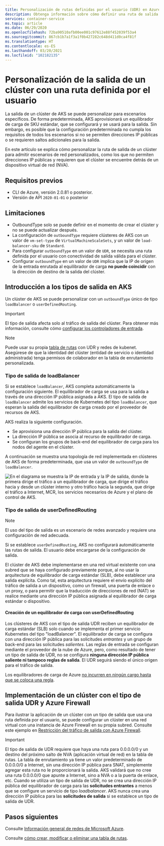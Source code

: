 ```yaml
---
title: Personalización de rutas definidas por el usuario (UDR) en Azure Kubernetes Service (AKS)
description: Obtenga información sobre cómo definir una ruta de salida personalizada en Azure Kubernetes Service (AKS)
services: container-service
ms.topic: article
ms.date: 06/29/2020
ms.openlocfilehash: 72ba90510afb00ee001c97612e88f452039f53a4
ms.sourcegitcommit: 867cb1b7a1f3a1f0b427282c648d411d0ca4f81f
ms.translationtype: HT
ms.contentlocale: es-ES
ms.lasthandoff: 03/20/2021
ms.locfileid: "102182135"
---
```

# <a name="customize-cluster-egress-with-a-user-defined-route"></a>Personalización de la salida de un clúster con una ruta definida por el usuario

La salida de un clúster de AKS se puede personalizar para escenarios específicos. De forma predeterminada, AKS aprovisionará un equilibrador de carga de SKU estándar, que se configurará y se usará para la salida. Sin embargo, es posible que la configuración predeterminada no cumpla los requisitos de todos los escenarios si no se permiten direcciones IP públicas o se requieren saltos adicionales para la salida.

En este artículo se explica cómo personalizar la ruta de salida de un clúster para admitir escenarios de red personalizados, como los que no permiten direcciones IP públicas y requieren que el clúster se encuentre detrás de un dispositivo virtual de red (NVA).

## <a name="prerequisites"></a>Requisitos previos
* CLI de Azure, versión 2.0.81 o posterior.
* Versión de API `2020-01-01` o posterior


## <a name="limitations"></a>Limitaciones
* OutboundType solo se puede definir en el momento de crear el clúster y no se puede actualizar después.
* La configuración de `outboundType` requiere clústeres de AKS con un valor de `vm-set-type` de `VirtualMachineScaleSets`, y un valor de `load-balancer-sku` de `Standard`.
* Para configurar `outboundType` en un valor de `UDR`, se necesita una ruta definida por el usuario con conectividad de salida válida para el clúster.
* Configurar `outboundType` en un valor de `UDR` implica que la IP de origen de la entrada enrutada al equilibrador de carga **no puede coincidir** con la dirección de destino de la salida del clúster.

## <a name="overview-of-outbound-types-in-aks"></a>Introducción a los tipos de salida en AKS

Un clúster de AKS se puede personalizar con un `outboundType` único de tipo `loadBalancer` o `userDefinedRouting`.

> [!IMPORTANT]
> El tipo de salida afecta solo al tráfico de salida del clúster. Para obtener más información, consulte cómo [configurar los controladores de entrada](ingress-basic.md).

> [!NOTE]
> Puede usar su propia [tabla de rutas][byo-route-table] con UDR y redes de kubenet. Asegúrese de que la identidad del clúster (entidad de servicio o identidad administrada) tenga permisos de colaborador en la tabla de enrutamiento personalizada.

### <a name="outbound-type-of-loadbalancer"></a>Tipo de salida de loadBalancer

Si se establece `loadBalancer`, AKS completa automáticamente la configuración siguiente. El equilibrador de carga se usa para la salida a través de una dirección IP pública asignada a AKS. El tipo de salida de `loadBalancer` admite los servicios de Kubernetes del tipo `loadBalancer`, que esperan la salida del equilibrador de carga creado por el proveedor de recursos de AKS.

AKS realiza la siguiente configuración.
   * Se aprovisiona una dirección IP pública para la salida del clúster.
   * La dirección IP pública se asocia al recurso de equilibrador de carga.
   * Se configuran los grupos de back-end del equilibrador de carga para los nodos del agente en el clúster.

A continuación se muestra una topología de red implementada en clústeres de AKS de forma predeterminada, que usa un valor de `outboundType` de `loadBalancer`.

![En el diagrama se muestra la IP de entrada y la IP de salida, donde la primera dirige el tráfico a un equilibrador de carga, que dirige el tráfico hacia y desde un clúster interno y otro tráfico hacia la segunda, que dirige el tráfico a Internet, MCR, los servicios necesarios de Azure y el plano de control de AKS.](media/egress-outboundtype/outboundtype-lb.png)

### <a name="outbound-type-of-userdefinedrouting"></a>Tipo de salida de userDefinedRouting

> [!NOTE]
> El uso del tipo de salida es un escenario de redes avanzado y requiere una configuración de red adecuada.

Si se establece `userDefinedRouting`, AKS no configurará automáticamente las rutas de salida. El usuario debe encargarse de la configuración de salida.

El clúster de AKS debe implementarse en una red virtual existente con una subred que se haya configurado previamente porque, al no usar la arquitectura de equilibrador de carga estándar (SLB), debe establecer una salida explícita. Como tal, esta arquitectura requiere el envío explícito del tráfico de salida a un dispositivo, como un firewall, una puerta de enlace o un proxy, o para permitir que la traducción de direcciones de red (NAT) se realice mediante una dirección IP pública asignada al equilibrador de carga estándar o dispositivo.

#### <a name="load-balancer-creation-with-userdefinedrouting"></a>Creación de un equilibrador de carga con userDefinedRouting

Los clústeres de AKS con el tipo de salida UDR reciben un equilibrador de carga estándar (SLB) solo cuando se implementa el primer servicio Kubernetes del tipo "loadBalancer". El equilibrador de carga se configura con una dirección IP pública para las solicitudes *entrantes* y un grupo de back-end para las solicitudes *salientes*. Las reglas de entrada se configuran mediante el proveedor de la nube de Azure, pero, como resultado de tener un tipo de salida de UDR, no se configura **ninguna dirección IP pública saliente ni tampoco reglas de salida**. El UDR seguirá siendo el único origen para el tráfico de salida.

Los equilibradores de carga de Azure [no incurren en ningún cargo hasta que se coloca una regla](https://azure.microsoft.com/pricing/details/load-balancer/).

## <a name="deploy-a-cluster-with-outbound-type-of-udr-and-azure-firewall"></a>Implementación de un clúster con el tipo de salida UDR y Azure Firewall

Para ilustrar la aplicación de un clúster con un tipo de salida que usa una ruta definida por el usuario, se puede configurar un clúster en una red virtual con una instancia de Azure Firewall en su propia subred. Consulte este ejemplo en [Restricción del tráfico de salida con Azure Firewall](limit-egress-traffic.md#restrict-egress-traffic-using-azure-firewall).

> [!IMPORTANT]
> El tipo de salida de UDR requiere que haya una ruta para 0.0.0.0/0 y un destino del próximo salto de NVA (aplicación virtual de red) en la tabla de rutas.
> La tabla de enrutamiento ya tiene un valor predeterminado de 0.0.0.0/0 a Internet, sin una dirección IP pública para SNAT, simplemente agregar esta ruta no le proporcionará la salida. AKS validará que no cree una ruta 0.0.0.0/0 que apunte a Internet, sino a NVA o a la puerta de enlace, etc. Cuando se utiliza un tipo de salida de UDR, no se crea una dirección IP pública del equilibrador de carga para las **solicitudes entrantes** a menos que se configure un servicio de tipo *loadbalancer*. AKS nunca crea una dirección IP pública para las **solicitudes de salida** si se establece un tipo de salida de UDR.

## <a name="next-steps"></a>Pasos siguientes

Consulte [Información general de redes de Microsoft Azure](../virtual-network/virtual-networks-udr-overview.md).

Consulte [cómo crear, modificar o eliminar una tabla de rutas](../virtual-network/manage-route-table.md).

<!-- LINKS - internal -->
[az-aks-get-credentials]: /cli/azure/aks#az-aks-get-credentials
[byo-route-table]: configure-kubenet.md#bring-your-own-subnet-and-route-table-with-kubenet
